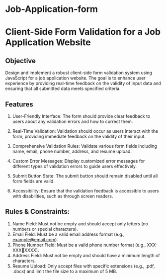 # Job-Application-form

# Client-Side Form Validation for a Job Application Website

## Objective

Design and implement a robust client-side form validation system using 
JavaScript for a job application website. The goal is to enhance user experience by 
providing real-time feedback on the validity of input data and ensuring that all 
submitted data meets specified criteria.

## Features

1. User-Friendly Interface: The form should provide clear feedback to users 
about any validation errors and how to correct them.

2. Real-Time Validation: Validation should occur as users interact with the 
form, providing immediate feedback on the validity of their input.

3. Comprehensive Validation Rules: Validate various form fields including 
name, email, phone number, address, and resume upload.

4. Custom Error Messages: Display customized error messages for different 
types of validation errors to guide users effectively.

5. Submit Button State: The submit button should remain disabled until all form 
fields are valid.

6. Accessibility: Ensure that the validation feedback is accessible to users with 
disabilities, such as through screen readers.


## Rules & Constraints:

1. Name Field: Must not be empty and should accept only letters (no numbers 
or special characters).
2. Email Field: Must be a valid email address format (e.g., 
example@email.com).
3. Phone Number Field: Must be a valid phone number format (e.g., XXX-XXXXXXX).
4. Address Field: Must not be empty and should have a minimum length of 
characters.
5. Resume Upload: Only accept files with specific extensions (e.g., .pdf, .docx) 
and limit the file size to a maximum of 5 MB.
